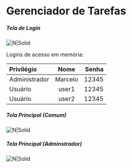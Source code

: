 # Gerenciador de Tarefas

##### Tela de Login

![N|Solid](https://i.ibb.co/ch4VRRS/Capa.png)

Logins de acesso em memória:

Privilégio | Nome | Senha
:--------- | :------: | -------:
Administrador | Marcelo | 12345
Usuário | user1 | 12345
Usuário | user2 | 12345

##### Tela Principal (Comum)
![N|Solid](https://i.ibb.co/PwzybQ3/image.png)

##### Tela Principal (Adminstrador)
![N|Solid](https://i.postimg.cc/cCWsNzGQ/image.png)